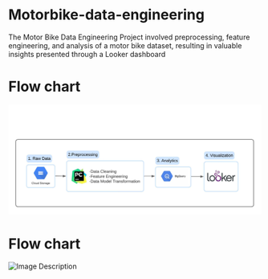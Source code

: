 # Motorbike-data-engineering
The Motor Bike Data Engineering Project involved preprocessing, feature engineering, and analysis of a motor bike dataset, resulting in valuable insights presented through a Looker dashboard
# Flow chart 
![Image Description](Blank_board.jpeg)
# Flow chart 
![Image Description](Bike_model_dataset.jpeg)
